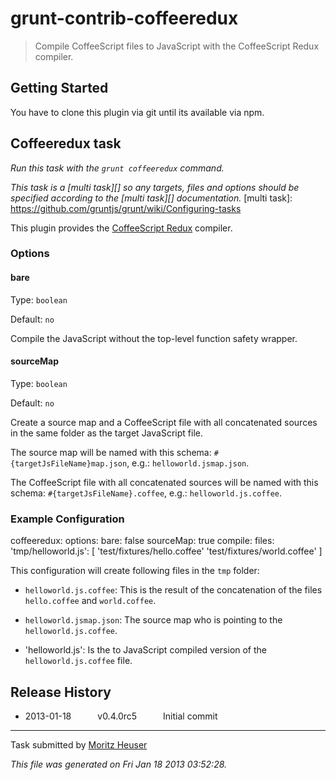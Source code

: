 # grunt-contrib-coffeeredux

> Compile CoffeeScript files to JavaScript with the CoffeeScript Redux compiler.


## Getting Started

You have to clone this plugin via git until its available via npm.


## Coffeeredux task
_Run this task with the `grunt coffeeredux` command._

_This task is a [multi task][] so any targets, files and options should be specified according to the [multi task][] documentation._
[multi task]: https://github.com/gruntjs/grunt/wiki/Configuring-tasks


This plugin provides the [CoffeeScript Redux](https://github.com/michaelficarra/CoffeeScriptRedux) compiler.

### Options

#### bare

Type: `boolean`

Default: `no`

Compile the JavaScript without the top-level function safety wrapper.

#### sourceMap

Type: `boolean`

Default: `no`

Create a source map and a CoffeeScript file with all concatenated sources in
the same folder as the target JavaScript file. 

The source map will be named with this schema: `#{targetJsFileName}map.json`,
e.g.: `helloworld.jsmap.json`.

The CoffeeScript file with all concatenated  sources will be named with this
schema: `#{targetJsFileName}.coffee`, e.g.: `helloworld.js.coffee`.

### Example Configuration

  coffeeredux:
    options:
      bare: false
      sourceMap: true
    compile:
      files:
        'tmp/helloworld.js': [
          'test/fixtures/hello.coffee'
          'test/fixtures/world.coffee'
        ]

This configuration will create following files in the `tmp` folder:

  * `helloworld.js.coffee`: This is the result of the concatenation of the
  files `hello.coffee` and `world.coffee`.
  
  * `helloworld.jsmap.json`: The source map who is pointing to the
  `helloworld.js.coffee`.

  * 'helloworld.js': Is the to JavaScript compiled version of the
  `helloworld.js.coffee` file.



## Release History

 * 2013-01-18   v0.4.0rc5   Initial commit

---

Task submitted by [Moritz Heuser](https://github.com/moritzh)

*This file was generated on Fri Jan 18 2013 03:52:28.*
